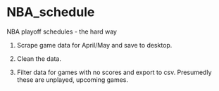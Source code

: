 # NBA_schedule
NBA playoff schedules - the hard way

1) Scrape game data for April/May and save to desktop.

2) Clean the data.

3) Filter data for games with no scores and export to csv. Presumedly these are unplayed, upcoming games.
